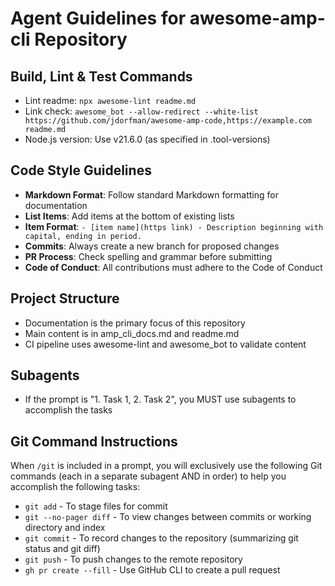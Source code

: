 # Agent Guidelines for awesome-amp-cli Repository

## Build, Lint & Test Commands

- Lint readme: `npx awesome-lint readme.md`
- Link check: `awesome_bot --allow-redirect --white-list https://github.com/jdorfman/awesome-amp-code,https://example.com readme.md`
- Node.js version: Use v21.6.0 (as specified in .tool-versions)

## Code Style Guidelines

- **Markdown Format**: Follow standard Markdown formatting for documentation
- **List Items**: Add items at the bottom of existing lists
- **Item Format**: `- [item name](https link) - Description beginning with capital, ending in period.`
- **Commits**: Always create a new branch for proposed changes
- **PR Process**: Check spelling and grammar before submitting
- **Code of Conduct**: All contributions must adhere to the Code of Conduct

## Project Structure

- Documentation is the primary focus of this repository
- Main content is in amp_cli_docs.md and readme.md
- CI pipeline uses awesome-lint and awesome_bot to validate content

## Subagents

- If the prompt is "1. Task 1, 2. Task 2", you MUST use subagents to accomplish the tasks

## Git Command Instructions

When `/git` is included in a prompt, you will exclusively use the following Git commands (each in a separate subagent AND in order) to help you accomplish the following tasks:

- `git add` - To stage files for commit
- `git --no-pager diff` - To view changes between commits or working directory and index
- `git commit` - To record changes to the repository (summarizing git status and git diff)
- `git push` - To push changes to the remote repository
- `gh pr create --fill` - Use GitHub CLI to create a pull request
